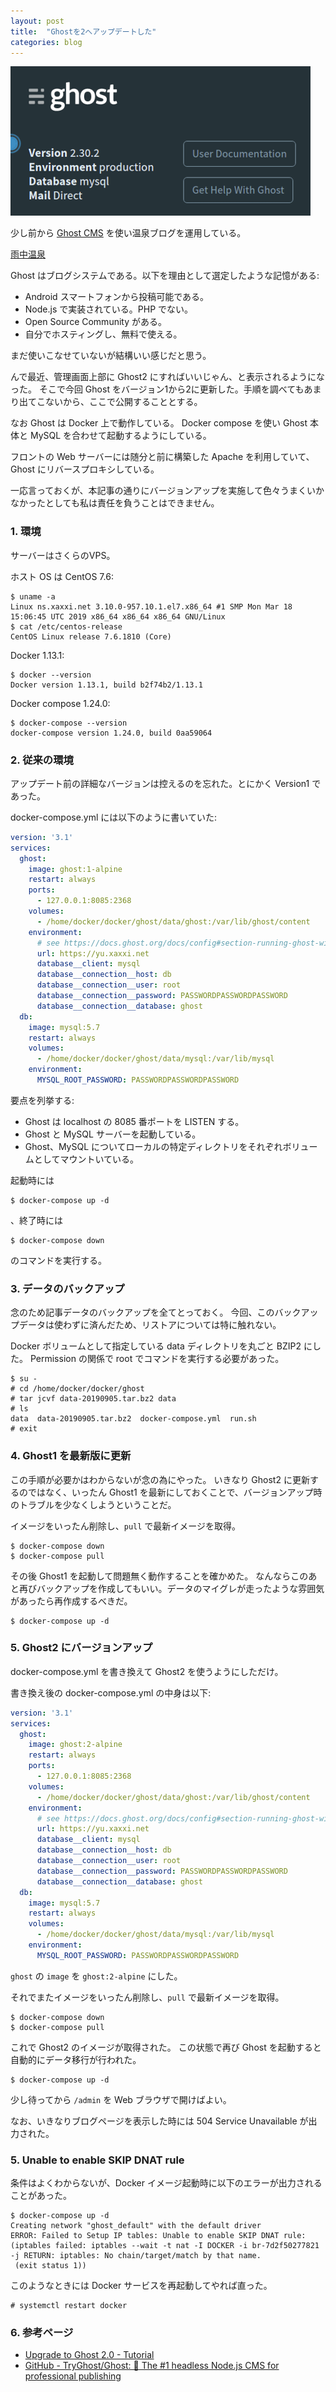 ```yaml
---
layout: post
title:  "Ghostを2へアップデートした"
categories: blog
---
```


![Ghost2.30.2](/images/screenshots/2019-09-11-ghost2.png)

少し前から [Ghost CMS](https://ghost.org/) を使い温泉ブログを運用している。

[雨中温泉](https://yu.xaxxi.net/)

Ghost はブログシステムである。以下を理由として選定したような記憶がある:

- Android スマートフォンから投稿可能である。
- Node.js で実装されている。PHP でない。
- Open Source Community がある。
- 自分でホスティングし、無料で使える。

まだ使いこなせていないが結構いい感じだと思う。

んで最近、管理画面上部に Ghost2 にすればいいじゃん、と表示されるようになった。
そこで今回 Ghost をバージョン1から2に更新した。手順を調べてもあまり出てこないから、ここで公開することとする。

なお Ghost は Docker 上で動作している。
Docker compose を使い Ghost 本体と MySQL を合わせて起動するようにしている。

フロントの Web サーバーには随分と前に構築した Apache を利用していて、Ghost にリバースプロキシしている。

一応言っておくが、本記事の通りにバージョンアップを実施して色々うまくいかなかったとしても私は責任を負うことはできません。

### 1. 環境

サーバーはさくらのVPS。

ホスト OS は CentOS 7.6:

```console
$ uname -a
Linux ns.xaxxi.net 3.10.0-957.10.1.el7.x86_64 #1 SMP Mon Mar 18 15:06:45 UTC 2019 x86_64 x86_64 x86_64 GNU/Linux
$ cat /etc/centos-release
CentOS Linux release 7.6.1810 (Core) 
```

Docker 1.13.1:

```console
$ docker --version
Docker version 1.13.1, build b2f74b2/1.13.1
```

Docker compose 1.24.0:

```console
$ docker-compose --version
docker-compose version 1.24.0, build 0aa59064
```

### 2. 従来の環境

アップデート前の詳細なバージョンは控えるのを忘れた。とにかく Version1 であった。

docker-compose.yml には以下のように書いていた:

```yml
version: '3.1'
services:
  ghost:
    image: ghost:1-alpine
    restart: always
    ports:
      - 127.0.0.1:8085:2368
    volumes:
      - /home/docker/docker/ghost/data/ghost:/var/lib/ghost/content
    environment:
      # see https://docs.ghost.org/docs/config#section-running-ghost-with-config-env-variables
      url: https://yu.xaxxi.net
      database__client: mysql
      database__connection__host: db
      database__connection__user: root
      database__connection__password: PASSWORDPASSWORDPASSWORD
      database__connection__database: ghost
  db:
    image: mysql:5.7
    restart: always
    volumes:
      - /home/docker/docker/ghost/data/mysql:/var/lib/mysql
    environment:
      MYSQL_ROOT_PASSWORD: PASSWORDPASSWORDPASSWORD
```

要点を列挙する:

- Ghost は localhost の 8085 番ポートを LISTEN する。
- Ghost と MySQL サーバーを起動している。
- Ghost、MySQL についてローカルの特定ディレクトリをそれぞれボリュームとしてマウントいている。

起動時には

```console
$ docker-compose up -d
```

、終了時には

```console
$ docker-compose down
```

のコマンドを実行する。

### 3. データのバックアップ
 
念のため記事データのバックアップを全てとっておく。
今回、このバックアップデータは使わずに済んだため、リストアについては特に触れない。

Docker ボリュームとして指定している data ディレクトリを丸ごと BZIP2 にした。
Permission の関係で root でコマンドを実行する必要があった。

```console
$ su -
# cd /home/docker/docker/ghost
# tar jcvf data-20190905.tar.bz2 data
# ls
data  data-20190905.tar.bz2  docker-compose.yml  run.sh
# exit
```

### 4. Ghost1 を最新版に更新

この手順が必要かはわからないが念の為にやった。
いきなり Ghost2 に更新するのではなく、いったん Ghost1 を最新にしておくことで、バージョンアップ時のトラブルを少なくしようということだ。

イメージをいったん削除し、`pull` で最新イメージを取得。

```console
$ docker-compose down
$ docker-compose pull
```

その後 Ghost1 を起動して問題無く動作することを確かめた。
なんならこのあと再びバックアップを作成してもいい。データのマイグレが走ったような雰囲気があったら再作成するべきだ。

```console
$ docker-compose up -d
```

### 5. Ghost2 にバージョンアップ

docker-compose.yml を書き換えて Ghost2 を使うようにしただけ。

書き換え後の docker-compose.yml の中身は以下:

```yml
version: '3.1'
services:
  ghost:
    image: ghost:2-alpine
    restart: always
    ports:
      - 127.0.0.1:8085:2368
    volumes:
      - /home/docker/docker/ghost/data/ghost:/var/lib/ghost/content
    environment:
      # see https://docs.ghost.org/docs/config#section-running-ghost-with-config-env-variables
      url: https://yu.xaxxi.net
      database__client: mysql
      database__connection__host: db
      database__connection__user: root
      database__connection__password: PASSWORDPASSWORDPASSWORD
      database__connection__database: ghost
  db:
    image: mysql:5.7
    restart: always
    volumes:
      - /home/docker/docker/ghost/data/mysql:/var/lib/mysql
    environment:
      MYSQL_ROOT_PASSWORD: PASSWORDPASSWORDPASSWORD
```

`ghost` の `image` を `ghost:2-alpine` にした。

それでまたイメージをいったん削除し、`pull` で最新イメージを取得。

```console
$ docker-compose down
$ docker-compose pull
```

これで Ghost2 のイメージが取得された。
この状態で再び Ghost を起動すると自動的にデータ移行が行われた。

```console
$ docker-compose up -d
```

少し待ってから `/admin` を Web ブラウザで開けばよい。

なお、いきなりブログページを表示した時には 504 Service Unavailable が出力された。

### 5. Unable to enable SKIP DNAT rule

条件はよくわからないが、Docker イメージ起動時に以下のエラーが出力されることがあった。

```console
$ docker-compose up -d
Creating network "ghost_default" with the default driver
ERROR: Failed to Setup IP tables: Unable to enable SKIP DNAT rule:  (iptables failed: iptables --wait -t nat -I DOCKER -i br-7d2f50277821 -j RETURN: iptables: No chain/target/match by that name.
 (exit status 1))
 ```
 
 このようなときには Docker サービスを再起動してやれば直った。
 
 ```console
# systemctl restart docker
```

### 6. 参考ページ

- [Upgrade to Ghost 2\.0 \- Tutorial](https://ghost.org/faq/upgrade-to-ghost-2-0/)
- [GitHub \- TryGhost/Ghost: 👻 The \#1 headless Node\.js CMS for professional publishing](https://github.com/TryGhost/Ghost)
